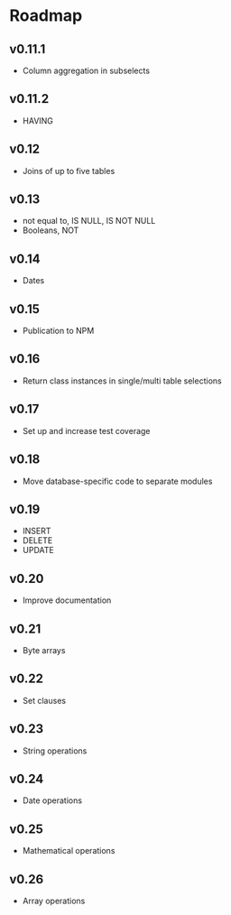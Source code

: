 # Roadmap

## v0.11.1
- Column aggregation in subselects

## v0.11.2
- HAVING

## v0.12
- Joins of up to five tables

## v0.13
- not equal to, IS NULL, IS NOT NULL
- Booleans, NOT

## v0.14
- Dates

## v0.15
- Publication to NPM

## v0.16
- Return class instances in single/multi table selections

## v0.17
- Set up and increase test coverage

## v0.18
- Move database-specific code to separate modules

## v0.19
- INSERT
- DELETE
- UPDATE

## v0.20
- Improve documentation

## v0.21
- Byte arrays

## v0.22
- Set clauses

## v0.23
- String operations

## v0.24
- Date operations

## v0.25
- Mathematical operations

## v0.26
- Array operations